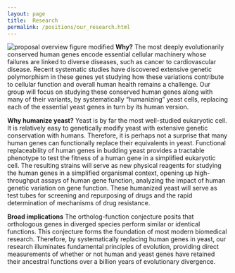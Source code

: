 ```yaml
---
layout: page
title:  Research
permalink: /positions/our_research.html
---
```

![proposal overview figure modified](https://user-images.githubusercontent.com/28112083/27199556-12800894-51dc-11e7-9647-b41383d0e0de.jpg)
**Why?**
The most deeply evolutionarily conserved human genes encode essential cellular machinery whose failures are linked to diverse diseases, such as cancer to cardiovascular disease. Recent systematic studies have discovered extensive genetic polymorphism in these genes yet studying how these variations contribute to cellular function and overall human health remains a challenge. Our group will focus on studying these conserved human genes along with many of their variants, by systematically “humanizing” yeast cells, replacing each of the essential yeast genes in turn by its human version.

**Why humanize yeast?**
Yeast is by far the most well-studied eukaryotic cell. It is relatively easy to genetically modify yeast with extensive genetic conservation with humans. Therefore, it is perhaps not a surprise that many human genes can functionally replace their equivalents in yeast. Functional replaceability of human genes in budding yeast provides a tractable phenotype to test the fitness of a human gene in a simplified eukaryotic cell. The resulting strains will serve as new physical reagents for studying the human genes in a simplified organismal context, opening up high-throughput assays of human gene function, analyzing the impact of human genetic variation on gene function. These humanized yeast will serve as test tubes for screening and repurposing of drugs and the rapid determination of mechanisms of drug resistance. 

**Broad implications**
The ortholog-function conjecture posits that orthologous genes in diverged species perform similar or identical functions. This conjecture forms the foundation of most modern biomedical research. Therefore, by systematically replacing human genes in yeast, our research illuminates fundamental principles of evolution, providing direct measurements of whether or not human and yeast genes have retained their ancestral functions over a billion years of evolutionary divergence.
